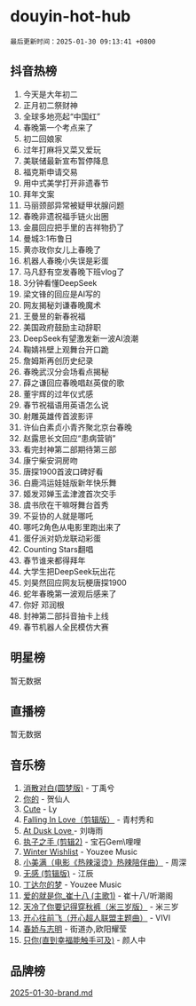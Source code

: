 # douyin-hot-hub

`最后更新时间：2025-01-30 09:13:41 +0800`

## 抖音热榜

1. 今天是大年初二
1. 正月初二祭财神
1. 全球多地亮起“中国红”
1. 春晚第一个考点来了
1. 初二回娘家
1. 过年打麻将又菜又爱玩
1. 美联储最新宣布暂停降息
1. 福克斯申请交易
1. 用中式美学打开非遗春节
1. 拜年文案
1. 马丽颈部异常被疑甲状腺问题
1. 春晚非遗祝福手链火出圈
1. 金晨回应把手里的吉祥物扔了
1. 曼城3:1布鲁日
1. 黄亦玫你女儿上春晚了
1. 机器人春晚小失误是彩蛋
1. 马凡舒有空发春晚下班vlog了
1. 3分钟看懂DeepSeek
1. 梁文锋的回应是AI写的
1. 网友揭秘刘谦春晚魔术
1. 王曼昱的新春祝福
1. 美国政府鼓励主动辞职
1. DeepSeek有望激发新一波AI浪潮
1. 鞠婧祎壁上观舞台开口跪
1. 詹姆斯再创历史纪录
1. 春晚武汉分会场看点揭秘
1. 薛之谦回应春晚唱赵英俊的歌
1. 董宇辉的过年仪式感
1. 春节祝福语用英语怎么说
1. 射雕英雄传首波影评
1. 许仙白素贞小青齐聚北京台春晚
1. 赵露思长文回应“患病营销”
1. 看完封神第二部期待第三部
1. 康宁柴安洞房吻
1. 唐探1900首波口碑好看
1. 白鹿鸿运娃娃版新年快乐舞
1. 姬发邓婵玉孟津渡首次交手
1. 虞书欣在干嘛呀舞台首秀
1. 不妥协的人就是哪吒
1. 哪吒2角色从电影里跑出来了
1. 蛋仔派对奶龙联动彩蛋
1. Counting Stars翻唱
1. 春节谁来都得拜年
1. 大学生把DeepSeek玩出花
1. 刘昊然回应网友玩梗唐探1900
1. 蛇年春晚第一波观后感来了
1. 你好 邓润根
1. 封神第二部抖音抽卡上线
1. 春节机器人全民模仿大赛

## 明星榜

暂无数据

## 直播榜

暂无数据

## 音乐榜

1. [消散对白(圆梦版)](https://sf5-hl-cdn-tos.douyinstatic.com/obj/tos-cn-ve-2774/og4jB5I5IizzoZVAAAzWgBMAsMDWoArfwBOiFs) - 丁禹兮
1. [你的](https://sf5-hl-cdn-tos.douyinstatic.com/obj/tos-cn-ve-2774/oYuIeKf42jB7sEV6B2upMdpYAgfrQWj0FeRegh) - 贺仙人
1. [Cute](https://sf5-hl-cdn-tos.douyinstatic.com/obj/tos-cn-ve-2774/o4IbIzHWKAAB4wsS5qMBRiiAlEBGTpQRNfFvuo) - Ly
1. [Falling In Love（剪辑版）](https://sf5-hl-cdn-tos.douyinstatic.com/obj/tos-cn-ve-2774/o8ajpA8zzgBPahbBIO8AcKGBLJezFCRd1wfP9f) - 青村秀和
1. [ At Dusk  Love ](https://sf5-hl-cdn-tos.douyinstatic.com/obj/tos-cn-ve-2774/o8CrpCf5CaYgI4ZrtQgMQAFEfuGqNnRSDQAPBc) - 刘嗨雨
1. [执子之手 (剪辑2)](https://sf3-cdn-tos.douyinstatic.com/obj/tos-cn-ve-2774/oUoZLQjCc31XzqsBnBQUNgeKtYPBcgbFDwtfcu) - 宝石Gem\哩哩
1. [Winter Wishlist](https://sf5-hl-cdn-tos.douyinstatic.com/obj/tos-cn-ve-2774/oIIgUOeamCFCVAzxN6MFRLIBlLGpUqQxeeHrLE) - Youzee Music
1. [小美满（电影《热辣滚烫》热辣陪伴曲）](https://sf5-hl-cdn-tos.douyinstatic.com/obj/tos-cn-ve-2774/o0GAn2lSgfZIDUgtevCGDQYnFg4CwnrBaxbTZL) - 周深
1. [无感 (剪辑版)](https://sf5-hl-cdn-tos.douyinstatic.com/obj/tos-cn-ve-2774/o0eIsUzJBDlQaQFC5OFlgbMEZC1TFYBftOBn6p) - 江辰
1. [丁达尔的梦](https://sf5-hl-cdn-tos.douyinstatic.com/obj/tos-cn-ve-2774/oMU3WirUZBVQkAC9ccG5P2IQirziZM2RTInUY) - Youzee Music
1. [爱的就是你_崔十八 (主歌1)](https://sf5-hl-cdn-tos.douyinstatic.com/obj/tos-cn-ve-2774/oI5BO5DhFZ6UTcNCnZaOCBLtZ7WIMQGfgnXf5E) - 崔十八/听潮阁
1. [天冷了你要记得穿秋裤（米三岁版）](https://sf5-hl-cdn-tos.douyinstatic.com/obj/tos-cn-ve-2774/oQlIwVIDWiZ6BQilAorS7MA0AgCkQDvcZAdm1) - 米三岁
1. [开心往前飞（开心超人联盟主题曲）](https://sf5-hl-cdn-tos.douyinstatic.com/obj/tos-cn-ve-2774/9d8fb7c82cf1421fb93a9fe925275e0a) - VIVI
1. [春娇与志明](https://sf5-hl-cdn-tos.douyinstatic.com/obj/tos-cn-ve-2774/e530d8fceb7044b39707d7f9ff54add1) - 街道办,欧阳耀莹
1. [只你(直到幸福能触手可及)](https://sf5-hl-cdn-tos.douyinstatic.com/obj/tos-cn-ve-2774/o0lBkRDzFTeaVSUz3ZZSCBVtZ5DIMQGfgmEAuE) - 颜人中

## 品牌榜

[2025-01-30-brand.md](2025-01-30-brand.md)
